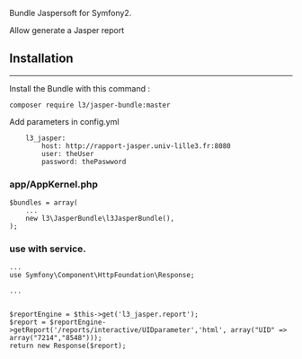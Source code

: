 Bundle Jaspersoft for Symfony2.

Allow generate a Jasper report

Installation
---
________

Install the Bundle with this command :
```
composer require l3/jasper-bundle:master
```

Add parameters in config.yml

```
    l3_jasper:
        host: http://rapport-jasper.univ-lille3.fr:8080
        user: theUser
        password: thePaswword
```


### app/AppKernel.php
```
$bundles = array(
    ...
    new l3\JasperBundle\l3JasperBundle(),
);
```        
### use with service.
```
...
use Symfony\Component\HttpFoundation\Response;

...


$reportEngine = $this->get('l3_jasper.report');
$report = $reportEngine->getReport('/reports/interactive/UIDparameter','html', array("UID" => array("7214","8548")));
return new Response($report);
```
